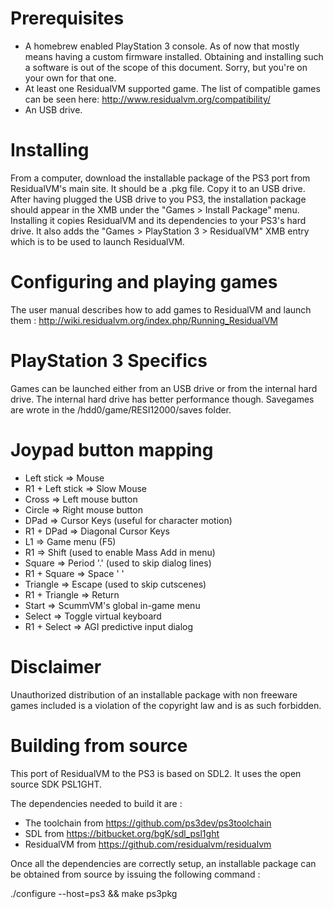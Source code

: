 Prerequisites
=============
- A homebrew enabled PlayStation 3 console. As of now that mostly means having a custom firmware installed. Obtaining and installing such a software is out of the scope of this document. Sorry, but you're on your own for that one.
- At least one ResidualVM supported game. The list of compatible games can be seen here: http://www.residualvm.org/compatibility/
- An USB drive.

Installing
==========
From a computer, download the installable package of the PS3 port from ResidualVM's main site. It should be a .pkg file. Copy it to an USB drive.
After having plugged the USB drive to you PS3, the installation package should appear in the XMB under the "Games > Install Package" menu. Installing it copies ResidualVM and its dependencies to your PS3's hard drive. It also adds the "Games > PlayStation 3 > ResidualVM" XMB entry which is to be used to launch ResidualVM.

Configuring and playing games
=============================
The user manual describes how to add games to ResidualVM and launch them : http://wiki.residualvm.org/index.php/Running_ResidualVM

PlayStation 3 Specifics
=======================
Games can be launched either from an USB drive or from the internal hard drive. The internal hard drive has better performance though.
Savegames are wrote in the /hdd0/game/RESI12000/saves folder.

Joypad button mapping
=====================
- Left stick      => Mouse
- R1 + Left stick => Slow Mouse
- Cross           => Left mouse button
- Circle          => Right mouse button
- DPad            => Cursor Keys (useful for character motion)
- R1 + DPad       => Diagonal Cursor Keys
- L1              => Game menu (F5)
- R1              => Shift (used to enable Mass Add in menu)
- Square          => Period '.' (used to skip dialog lines)
- R1 + Square     => Space ' '
- Triangle        => Escape (used to skip cutscenes)
- R1 + Triangle   => Return
- Start           => ScummVM's global in-game menu
- Select          => Toggle virtual keyboard
- R1 + Select     => AGI predictive input dialog

Disclaimer
==========
Unauthorized distribution of an installable package with non freeware games included is a violation of the copyright law and is as such forbidden.

Building from source
====================
This port of ResidualVM to the PS3 is based on SDL2. It uses the open source SDK PSL1GHT.

The dependencies needed to build it are :

- The toolchain from https://github.com/ps3dev/ps3toolchain
- SDL from https://bitbucket.org/bgK/sdl_psl1ght
- ResidualVM from https://github.com/residualvm/residualvm

Once all the dependencies are correctly setup, an installable package can be obtained from source by issuing the following command :

./configure --host=ps3 && make ps3pkg
